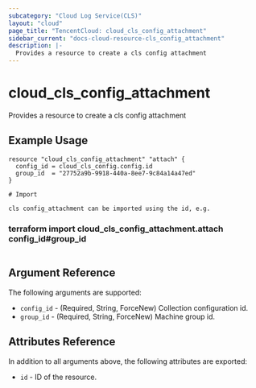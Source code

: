```yaml
---
subcategory: "Cloud Log Service(CLS)"
layout: "cloud"
page_title: "TencentCloud: cloud_cls_config_attachment"
sidebar_current: "docs-cloud-resource-cls_config_attachment"
description: |-
  Provides a resource to create a cls config attachment
---
```


# cloud_cls_config_attachment

Provides a resource to create a cls config attachment

## Example Usage

```hcl
resource "cloud_cls_config_attachment" "attach" {
  config_id = cloud_cls_config.config.id
  group_id  = "27752a9b-9918-440a-8ee7-9c84a14a47ed"
}

# Import

cls config_attachment can be imported using the id, e.g.
```

### terraform import cloud_cls_config_attachment.attach config_id#group_id

```hcl

```

## Argument Reference

The following arguments are supported:

* `config_id` - (Required, String, ForceNew) Collection configuration id.
* `group_id` - (Required, String, ForceNew) Machine group id.

## Attributes Reference

In addition to all arguments above, the following attributes are exported:

* `id` - ID of the resource.



